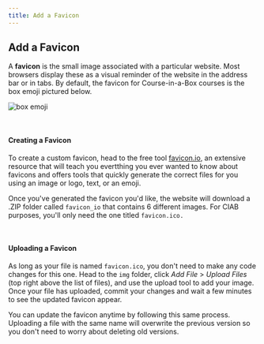 ```yaml
---
title: Add a Favicon
---
```


## Add a Favicon

A **favicon** is the small image associated with a particular website. Most browsers display these as a visual reminder of the website in the address bar or in tabs. By default, the favicon for Course-in-a-Box courses is the box emoji pictured below. 

![box emoji]({{site.baseurl}}/img/favicon.ico)

<br>

#### Creating a Favicon

To create a custom favicon, head to the free tool [favicon.io](https://favicon.io/), an extensive resource that will teach you evertthing you ever wanted to know about favicons and offers tools that quickly generate the correct files for you using an image or logo, text, or an emoji.

Once you've generated the favicon you'd like, the website will download a .ZIP folder called `favicon_io` that contains 6 different images. For CIAB purposes, you'll only need the one titled `favicon.ico.`

<br>

#### Uploading a Favicon

As long as your file is named `favicon.ico`, you don't need to make any code changes for this one. Head to the `img` folder,  click *Add File* > *Upload Files* (top right above the list of files), and use the upload tool to add your image. Once your file has uploaded, commit your changes and wait a few minutes to see the updated favicon appear.

You can update the favicon anytime by following this same process. Uploading a file with the same name will overwrite the previous version so you don't need to worry about deleting old versions.

